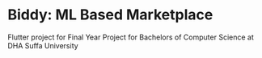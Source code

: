 # Biddy: ML Based Marketplace

Flutter project for Final Year Project for Bachelors of Computer Science at DHA Suffa University
